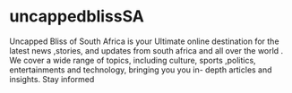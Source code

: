 # uncappedblissSA
Uncapped Bliss of South Africa is your Ultimate online destination for the latest news ,stories, and updates from south africa and all over the world . We cover a wide range of topics, including culture, sports ,politics, entertainments and technology, bringing you you in- depth articles and insights. Stay informed
